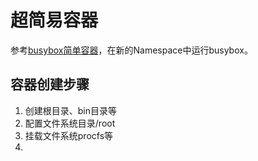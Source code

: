 # 超简易容器

参考[busybox简单容器](https://segmentfault.com/a/1190000006913509)，在新的Namespace中运行busybox。

## 容器创建步骤
1. 创建根目录、bin目录等
2. 配置文件系统目录/root
3. 挂载文件系统procfs等
4. 